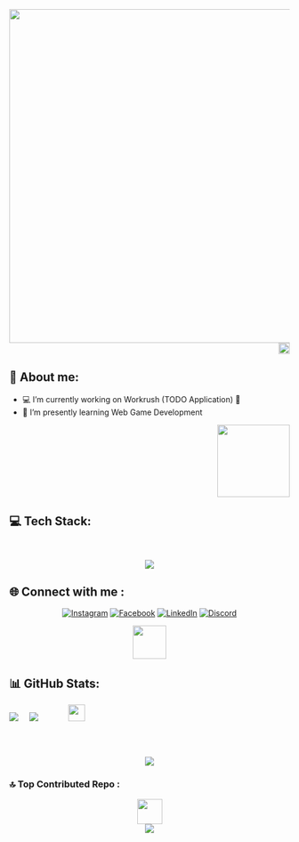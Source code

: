 <div align="center">
<img src="https://user-images.githubusercontent.com/74038190/225813708-98b745f2-7d22-48cf-9150-083f1b00d6c9.gif" width="600px"></div>

<div align="right"><img src="https://media.tenor.com/aA2fxKShVhQAAAAi/pixel-walking.gif" width="20px"></div>

## 💫 About me:

- 💻 I’m currently working on Workrush (TODO Application) 📝
- 📖 I’m presently learning Web Game Development

<div align="right">
<img width="130px" src="https://visitcount.itsvg.in/api?id=Shaclight69&icon=5&color=5">
</div>

## 💻 Tech Stack:

<br/>
<p align="center">
  <a href="https://skillicons.dev">
    <img src="https://skillicons.dev/icons?i=html,css,cpp,py,java,javascript,ts,react,materialui,styledcomponents,redux,vite,nextjs,tailwind,express,nodejs,mongodb,supabase,prisma,firebase,postman,git,vercel,netlify&perline=12" />
  </a>
</p>

## 🌐 Connect with me :

<div align="center">

[![Instagram](https://img.shields.io/badge/Instagram-E4405F?style=for-the-badge&logo=instagram&logoColor=white)](https://instagram.com/cxldghoste)
[![Facebook](https://img.shields.io/badge/Facebook-1877F2?style=for-the-badge&logo=facebook&logoColor=white)](https://www.facebook.com/dhiaghorbel69/)
[![LinkedIn](https://img.shields.io/badge/LinkedIn-0077B5?style=for-the-badge&logo=linkedin&logoColor=white)](https://linkedin.com/in/shaclight)
[![Discord](https://img.shields.io/badge/Discord-7289DA?style=for-the-badge&logo=discord&logoColor=white)](https://discord.com/users/317281861019631616)

<img src="https://user-images.githubusercontent.com/74038190/226127923-0e8b7792-7b3c-462b-951b-63c96ba1a5af.gif" width="60px">

</div>

## 📊 GitHub Stats:

![](https://github-readme-stats.vercel.app/api?username=Shaclight69&theme=dracula&hide_border=false&include_all_commits=false&count_private=false) &nbsp; &nbsp;
![](https://github-readme-stats.vercel.app/api/top-langs/?username=Shaclight69&theme=dracula&hide_border=false&include_all_commits=false&count_private=false&layout=compact)
<img style="margin-left:50px; margin-bottom:50px" src="https://media.tenor.com/09Dt9q_XdvwAAAAi/murasama-terraria.gif" width="30px">

<div align="center">

![](https://github-readme-streak-stats.herokuapp.com/?user=Shaclight69&theme=dracula&hide_border=false)

 </div>

### 🔝 Top Contributed Repo :

<div align=center><img src="https://media.tenor.com/rJUhd1EbFcYAAAAi/pixxu-magic.gif" width="45px" ></div>
<div align=center><img src="https://github-contributor-stats.vercel.app/api?username=Shaclight69&limit=5&theme=dracula&combine_all_yearly_contributions=true"></div>
